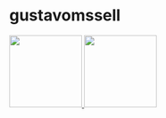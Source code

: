 # gustavomssell
 <div>
  <a href="https://github.com/gustavomssell">
  <img height="130em" src="https://github-readme-stats.vercel.app/api?username=gustavomssell&show_icons=true&theme=tokyonight&include_all_commits=true&count_private=true"/>
  <img height="130em" src="https://github-readme-stats.vercel.app/api/top-langs/?username=gustavomssell&layout=compact&langs_count=7&theme=tokyonight"/>
</div>
 
